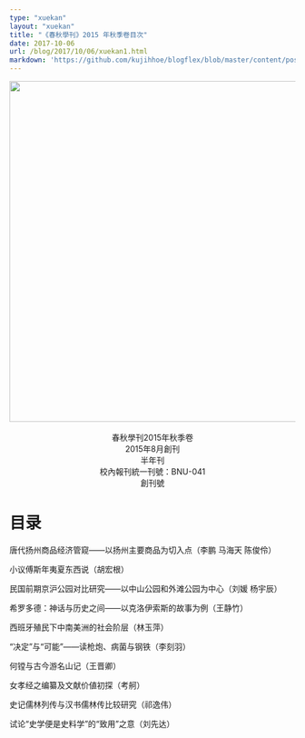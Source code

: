 ```yaml
---
type: "xuekan"
layout: "xuekan"
title: "《春秋學刊》2015 年秋季卷目次"
date: 2017-10-06
url: /blog/2017/10/06/xuekan1.html
markdown: 'https://github.com/kujihhoe/blogflex/blob/master/content/post/2017-10-06-xuekan1.md'
---
```

<!--more-->
<img src="https://www.superbed.cn/pic/5be2ba929dc6d6b928f1a0a6" width="600"/>
<br>
<br>
<center><v>春秋學刊</v>2015年秋季卷</center>
<center>2015年8月創刊</center>
<center>半年刊</center>
<center>校內報刊統一刊號：BNU-041</center>
<center>創刊號</center>


# 目录
唐代扬州商品经济管窥——以扬州主要商品为切入点（李鹏 马海天 陈俊伶）

小议傅斯年<v>夷夏东西说</v>（胡宏根）

民国前期京沪公园对比研究——以中山公园和外滩公园为中心（刘媛 杨宇辰）

希罗多德：神话与历史之间——以克洛伊索斯的故事为例（王静竹）

西班牙殖民下中南美洲的社会阶层（林玉萍）

“决定”与“可能”——读<v>枪炮、病菌与钢铁</v>（李刻羽）

何镗与<v>古今游名山记</v>（王晋卿）

<v>女孝经</v>之编纂及文献价値初探（考舸）

<v>史记</v><v>儒林列传</v>与<v>汉书</v><v>儒林传</v>比较研究（祁逸伟）

试论“史学便是史料学”的“致用”之意（刘先达）
